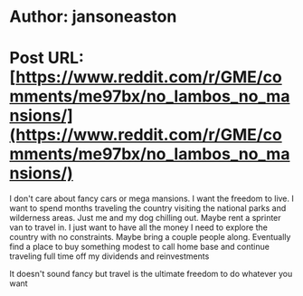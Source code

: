 # Author: jansoneaston
# Post URL: [https://www.reddit.com/r/GME/comments/me97bx/no_lambos_no_mansions/](https://www.reddit.com/r/GME/comments/me97bx/no_lambos_no_mansions/)


I don't care about fancy cars or mega mansions. I want the freedom to live. I want to spend months traveling the country visiting the national parks and wilderness areas. Just me and my dog chilling out. Maybe rent a sprinter van to travel in. I just want to have all the money I need to explore the country with no constraints. Maybe bring a couple people along. Eventually find a place to buy something modest to call home base and continue traveling full time off my dividends and reinvestments

It doesn't sound fancy but travel is the ultimate freedom to do whatever you want